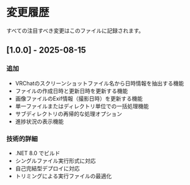 # 変更履歴

すべての注目すべき変更はこのファイルに記録されます。

## [1.0.0] - 2025-08-15

### 追加
- VRChatのスクリーンショットファイル名から日時情報を抽出する機能
- ファイルの作成日時と更新日時を更新する機能
- 画像ファイルのExif情報（撮影日時）を更新する機能
- 単一ファイルまたはディレクトリ単位での一括処理機能
- サブディレクトリの再帰的な処理オプション
- 進捗状況の表示機能

### 技術的詳細
- .NET 8.0 でビルド
- シングルファイル実行形式に対応
- 自己完結型デプロイに対応
- トリミングによる実行ファイルの最適化
